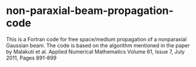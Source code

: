 # non-paraxial-beam-propagation-code
This is a Fortran code for free space/medium propagation of a nonparaxial Gaussian beam.
The code is based on the algorithm mentioned in the paper by Malakuti et al. Applied Numerical Mathematics
Volume 61, Issue 7, July 2011, Pages 891-899
